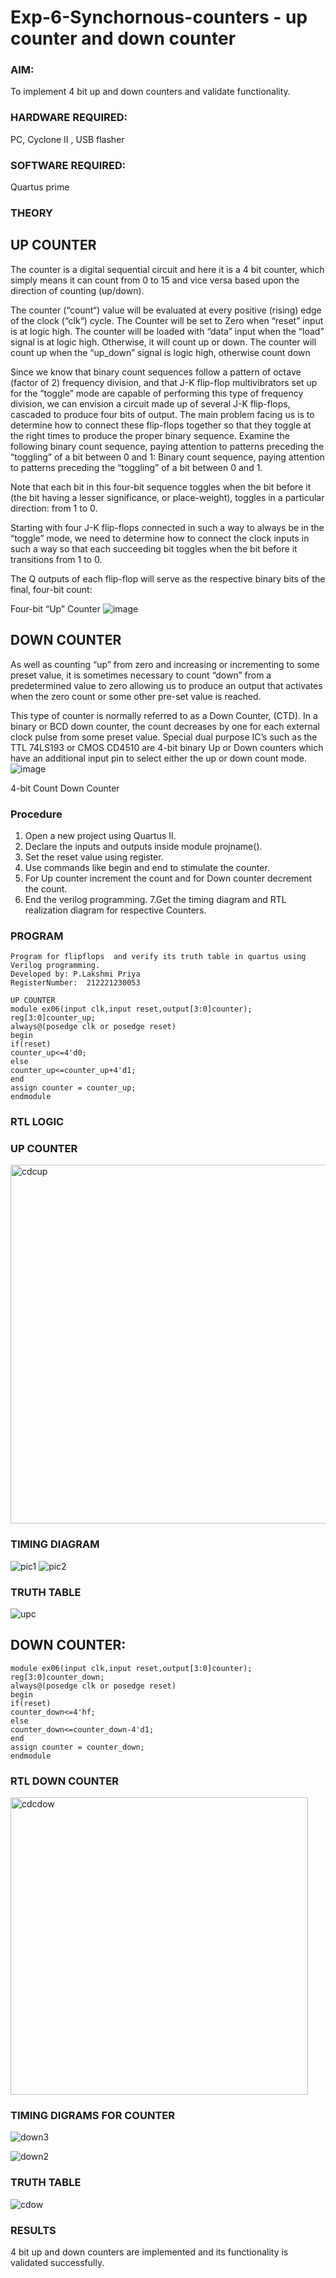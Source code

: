 # Exp-6-Synchornous-counters - up counter and down counter 
### AIM: 
To implement 4 bit up and down counters and validate  functionality.

### HARDWARE REQUIRED:
PC, Cyclone II , USB flasher

### SOFTWARE REQUIRED:
Quartus prime

### THEORY 
## UP COUNTER 
The counter is a digital sequential circuit and here it is a 4 bit counter, which simply means it can count from 0 to 15 and vice versa based upon the direction of counting (up/down). 

The counter (“count“) value will be evaluated at every positive (rising) edge of the clock (“clk“) cycle.
The Counter will be set to Zero when “reset” input is at logic high.
The counter will be loaded with “data” input when the “load” signal is at logic high. Otherwise, it will count up or down.
The counter will count up when the “up_down” signal is logic high, otherwise count down

Since we know that binary count sequences follow a pattern of octave (factor of 2) frequency division, and that J-K flip-flop multivibrators set up for the “toggle” mode are capable of performing this type of frequency division, we can envision a circuit made up of several J-K flip-flops, cascaded to produce four bits of output.
The main problem facing us is to determine how to connect these flip-flops together so that they toggle at the right times to produce the proper binary sequence.
Examine the following binary count sequence, paying attention to patterns preceding the “toggling” of a bit between 0 and 1:
Binary count sequence, paying attention to patterns preceding the “toggling” of a bit between 0 and 1.

Note that each bit in this four-bit sequence toggles when the bit before it (the bit having a lesser significance, or place-weight), toggles in a particular direction: from 1 to 0.

Starting with four J-K flip-flops connected in such a way to always be in the “toggle” mode, we need to determine how to connect the clock inputs in such a way so that each succeeding bit toggles when the bit before it transitions from 1 to 0.

The Q outputs of each flip-flop will serve as the respective binary bits of the final, four-bit count:

Four-bit “Up” Counter
![image](https://user-images.githubusercontent.com/36288975/169644758-b2f4339d-9532-40c5-af40-8f4f8c942e2c.png)

## DOWN COUNTER 

As well as counting “up” from zero and increasing or incrementing to some preset value, it is sometimes necessary to count “down” from a predetermined value to zero allowing us to produce an output that activates when the zero count or some other pre-set value is reached.

This type of counter is normally referred to as a Down Counter, (CTD). In a binary or BCD down counter, the count decreases by one for each external clock pulse from some preset value. Special dual purpose IC’s such as the TTL 74LS193 or CMOS CD4510 are 4-bit binary Up or Down counters which have an additional input pin to select either the up or down count mode.
![image](https://user-images.githubusercontent.com/36288975/169644844-1a14e123-7228-4ed8-81a9-eb937dff4ac8.png)

4-bit Count Down Counter
### Procedure
1. Open a new project using Quartus II.
2. Declare the inputs and outputs inside module projname().
3. Set the reset value using register.
4. Use commands like begin and end to stimulate the counter.
5. For Up counter increment the count and for Down counter decrement the count.
6. End the verilog programming.
7.Get the timing diagram and RTL realization diagram for respective Counters.

### PROGRAM 
```
Program for flipflops  and verify its truth table in quartus using Verilog programming.
Developed by: P.Lakshmi Priya
RegisterNumber:  212221230053
```
```
UP COUNTER
module ex06(input clk,input reset,output[3:0]counter);
reg[3:0]counter_up;
always@(posedge clk or posedge reset)
begin
if(reset)
counter_up<=4'd0;
else
counter_up<=counter_up+4'd1;
end
assign counter = counter_up;
endmodule 
```

### RTL LOGIC 
### UP COUNTER
<img width="574" alt="cdcup" src="https://user-images.githubusercontent.com/93427923/169741921-ca2a3d39-34be-441c-9d40-554a964eccd2.png">

### TIMING DIAGRAM
![pic1](https://user-images.githubusercontent.com/93427923/169747338-b5e2859f-7677-4eb2-a14c-f5edbf4f2d72.png)
![pic2](https://user-images.githubusercontent.com/93427923/169747346-d7476b58-af93-4ca3-b334-550bbe6ea7aa.png)

### TRUTH TABLE
![upc](https://user-images.githubusercontent.com/93427923/169741946-59e2a013-e84a-445e-8e80-db8212ea6adb.jpg)


## DOWN COUNTER:
```
module ex06(input clk,input reset,output[3:0]counter);
reg[3:0]counter_down;
always@(posedge clk or posedge reset)
begin
if(reset)
counter_down<=4'hf;
else
counter_down<=counter_down-4'd1;
end
assign counter = counter_down;
endmodule 
```

### RTL DOWN COUNTER

<img width="476" alt="cdcdow" src="https://user-images.githubusercontent.com/93427923/169742023-7621f949-1da5-49c9-b3f9-71303237b94c.png">

### TIMING DIGRAMS FOR COUNTER  
![down3](https://user-images.githubusercontent.com/93427923/169747389-ebc462a1-9916-404e-8445-e62271091fce.png)

![down2](https://user-images.githubusercontent.com/93427923/169747394-9d35361d-3662-4636-8668-fbaacaf414d7.png)

### TRUTH TABLE 
![cdow](https://user-images.githubusercontent.com/93427923/169742037-69103d9c-6a87-45de-a4db-b3b6d922cba0.jpg)

### RESULTS 
4 bit up and down counters are implemented and its functionality is validated successfully.
